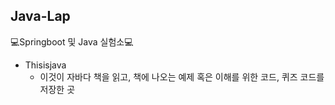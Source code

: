 ## Java-Lap
💻Springboot 및 Java 실험소💻

- Thisisjava
    - 이것이 자바다 책을 읽고, 책에 나오는 예제 혹은 이해를 위한 코드, 퀴즈 코드를 저장한 곳 
    